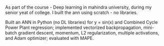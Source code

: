As part of the course - Deep learning in mahindra university, during my senior yeat of college. I built the ann using scratch - no libraries.

Built an ANN in Python (no DL libraries) for y = sin(x) and Combined Cycle Power Plant regression; implemented vectorized backpropagation, mini-batch gradient descent, momentum, L2 regularization, multiple activations, and Adam optimizer; evaluated with MAPE.
